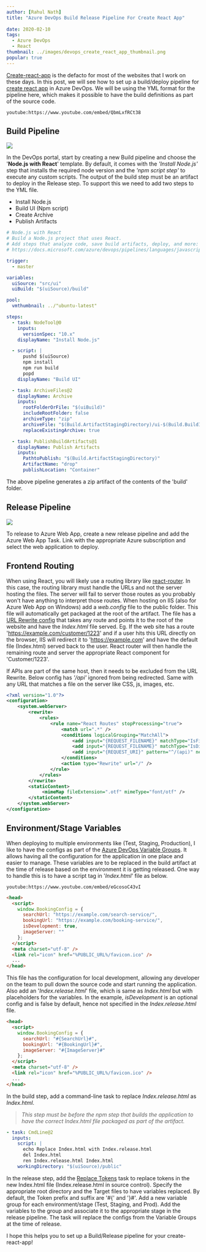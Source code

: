 ```yaml
---
author: [Rahul Nath]
title: "Azure DevOps Build Release Pipeline For Create React App"
  
date: 2020-02-10
tags:
  - Azure DevOps
  - React
thumbnail: ../images/devops_create_react_app_thumbnail.png
popular: true
---
```


[Create-react-app](https://github.com/facebook/create-react-app) is the defacto for most of the websites that I work on these days. In this post, we will see how to set up a build/deploy pipeline for [create react app](https://create-react-app.dev/) in Azure DevOps. We will be using the YML format for the pipeline here, which makes it possible to have the build definitions as part of the source code.

`youtube:https://www.youtube.com/embed/QbmLxfRCt38`


## Build Pipeline

![](../images/devops_create_react_app.jpg)

In the DevOps portal, start by creating a new Build pipeline and choose the '**Node.js with React**' template. By default, it comes with the _'Install Node.js'_ step that installs the required node version and the _'npm script step'_ to execute any custom scripts. The output of the build step must be an artifact to deploy in the Release step. To support this we need to add two steps to the YML file.

- Install Node.js
- Build UI (Npm script)
- Create Archive
- Publish Artifacts

```yml
# Node.js with React
# Build a Node.js project that uses React.
# Add steps that analyze code, save build artifacts, deploy, and more:
# https://docs.microsoft.com/azure/devops/pipelines/languages/javascript

trigger:
  - master

variables:
  uiSource: "src/ui"
  uiBuild: "$(uiSource)/build"

pool:
  vmthumbnail: ../"ubuntu-latest"

steps:
  - task: NodeTool@0
    inputs:
      versionSpec: "10.x"
    displayName: "Install Node.js"

  - script: |
      pushd $(uiSource)
      npm install
      npm run build
      popd
    displayName: "Build UI"

  - task: ArchiveFiles@2
    displayName: Archive
    inputs:
      rootFolderOrFile: "$(uiBuild)"
      includeRootFolder: false
      archiveType: "zip"
      archiveFile: "$(Build.ArtifactStagingDirectory)/ui-$(Build.BuildId).zip"
      replaceExistingArchive: true

  - task: PublishBuildArtifacts@1
    displayName: Publish Artifacts
    inputs:
      PathtoPublish: "$(Build.ArtifactStagingDirectory)"
      ArtifactName: "drop"
      publishLocation: "Container"
```

The above pipeline generates a zip artifact of the contents of the 'build' folder.

## Release Pipeline

![](../images/devops_cra_release.jpg)

To release to Azure Web App, create a new release pipeline and add the Azure Web App Task. Link with the appropriate Azure subscription and select the web application to deploy.

## Frontend Routing

When using React, you will likely use a routing library like [react-router](https://reacttraining.com/react-router/). In this case, the routing library must handle the URLs and not the server hosting the files. The server will fail to server those routes as you probably won't have anything to interpret those routes. When hosting on IIS (also for Azure Web App on Windows) add a _web.config_ file to the public folder. This file will automatically get packaged at the root of the artifact. The file has a [URL Rewrite config](https://docs.microsoft.com/en-us/iis/extensions/url-rewrite-module/creating-rewrite-rules-for-the-url-rewrite-module) that takes any route and points it to the root of the website and have the _Index.html_ file served. Eg. If the web site has a route 'https://example.com/customer/1223' and if a user hits this URL directly on the browser, IIS will redirect it to 'https://example.com' and have the default file (Index.html) served back to the user. React router will then handle the remaining route and server the appropriate React component for 'Customer/1223'.

If APIs are part of the same host, then it needs to be excluded from the URL Rewrite. Below config has _'/api'_ ignored from being redirected. Same with any URL that matches a file on the server like CSS, js, images, etc.

```xml
<?xml version="1.0"?>
<configuration>
    <system.webServer>
        <rewrite>
            <rules>
                <rule name="React Routes" stopProcessing="true">
                    <match url=".*" />
                    <conditions logicalGrouping="MatchAll">
                        <add input="{REQUEST_FILENAME}" matchType="IsFile" negate="true" />
                        <add input="{REQUEST_FILENAME}" matchType="IsDirectory" negate="true" />
                        <add input="{REQUEST_URI}" pattern="^/(api)" negate="true" />
                    </conditions>
                    <action type="Rewrite" url="/" />
                </rule>
            </rules>
        </rewrite>
        <staticContent>
             <mimeMap fileExtension=".otf" mimeType="font/otf" />
        </staticContent>
    </system.webServer>
</configuration>
```

## Environment/Stage Variables

When deploying to multiple environments like (Test, Staging, Production), I like to have the configs as part of the [Azure DevOps Variable Groups](https://www.rahulpnath.com/blog/azure-devops-variable-groups-history/). It allows having all the configuration for the application in one place and easier to manage. These variables are to be replaced in the build artifact at the time of release based on the environment it is getting released. One way to handle this is to have a script tag in '_Index.html_' file as below.

`youtube:https://www.youtube.com/embed/eGcosoC43vI`

```html
<head>
  <script>
    window.BookingConfig = {
      searchUrl: "https://example.com/search-service/",
      bookingUrl: "https://example.com/booking-service/",
      isDevelopment: true,
      imageServer: ""
    };
  </script>
  <meta charset="utf-8" />
  <link rel="icon" href="%PUBLIC_URL%/favicon.ico" />
  ...
</head>
```

This file has the configuration for local development, allowing any developer on the team to pull down the source code and start running the application. Also add an '_Index.release.html_' file, which is same as _Index.html_ but with placeholders for the variables. In the example, _isDevelopment_ is an optional config and is false by default, hence not specified in the _Index.release.html_ file.

```html
<head>
  <script>
    window.BookingConfig = {
      searchUrl: "#{SearchUrl}#",
      bookingUrl: "#{BookingUrl}#",
      imageServer: "#{ImageServer}#"
    };
  </script>
  <meta charset="utf-8" />
  <link rel="icon" href="%PUBLIC_URL%/favicon.ico" />
  ...
</head>
```

In the build step, add a command-line task to replace _Index.release.html_ as _Index.html_.

> _This step must be before the npm step that builds the application to have the correct Index.html file packaged as part of the artifact._

```yml
- task: CmdLine@2
  inputs:
    script: |
      echo Replace Index.html with Index.release.html
      del Index.html
      ren Index.release.html Index.html
    workingDirectory: "$(uiSource)/public"
```

In the release step, add the [Replace Tokens](https://marketplace.visualstudio.com/items?itemName=qetza.replacetokens) task to replace tokens in the new Index.html file (Index.release.html in source control). Specify the appropriate root directory and the Target files to have variables replaced. By default, the Token prefix and suffix are '#{' and '}#'. Add a new variable group for each environment/stage (Test, Staging, and Prod). Add the variables to the group and associate it to the appropriate stage in the release pipeline. The task will replace the configs from the Variable Groups at the time of release.

I hope this helps you to set up a Build/Release pipeline for your create-react-app!
